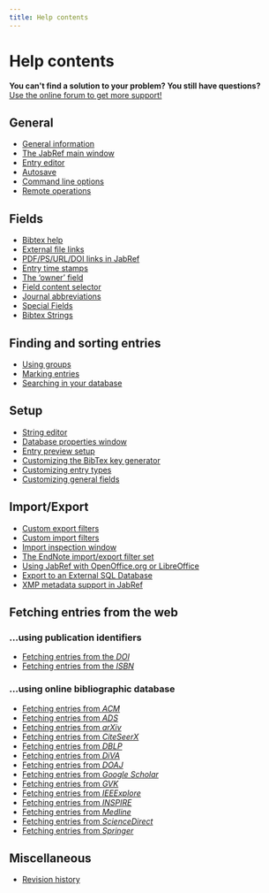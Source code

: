 ```yaml
---
title: Help contents
---
```


# Help contents

<div class="panel panel-info">
  <div class="panel-heading">
    <strong>You can't find a solution to your problem? You still have questions?</strong>
  </div>
  <div class="panel-body">
    <a class="btn btn-default" role="button" href="http://discourse.jabref.org">Use the online forum to get more support!</a>
  </div>
</div>

## General

-   [General information](JabRefHelp)
-   [The JabRef main window](BaseFrameHelp)
-   [Entry editor](EntryEditorHelp)
-   [Autosave](Autosave)
-   [Command line options](CommandLine)
-   [Remote operations](RemoteHelp)
   
## Fields

-   [Bibtex help](BibtexHelp)
-   [External file links](FileLinks)
-   [PDF/PS/URL/DOI links in JabRef](ExternalFiles)
-   [Entry time stamps](TimeStampHelp)
-   [The ‘owner’ field](OwnerHelp)
-   [Field content selector](ContentSelectorHelp)
-   [Journal abbreviations](JournalAbbreviations)
-   [Special Fields](SpecialFieldsHelp)
-   [Bibtex Strings](StringsHelp)

## Finding and sorting entries

-   [Using groups](GroupsHelp)
-   [Marking entries](MarkingHelp)
-   [Searching in your database](SearchHelp)

## Setup

-   [String editor](StringEditorHelp)
-   [Database properties window](DatabaseProperties)
-   [Entry preview setup](PreviewHelp)
-   [Customizing the BibTex key generator](LabelPatterns)
-   [Customizing entry types](CustomEntriesHelp)
-   [Customizing general fields](GeneralFields)

## Import/Export

-   [Custom export filters](CustomExports)
-   [Custom import filters](CustomImports)
-   [Import inspection window](ImportInspectionDialog)
-   [The EndNote import/export filter set](EndNoteFilters)
-   [Using JabRef with OpenOffice.org or LibreOffice](OpenOfficeIntegration)
-   [Export to an External SQL Database](SQLExport)
-   [XMP metadata support in JabRef](XMPHelp)
 

## Fetching entries from the web

### ...using publication identifiers

-   [Fetching entries from the *DOI*](DOItoBibTeXHelp)
-   [Fetching entries from the *ISBN*](ISBNtoBibTeXHelp)

### ...using online bibliographic database

-   [Fetching entries from *ACM*](ACMPortalHelp)
-   [Fetching entries from *ADS*](ADSHelp)
-   [Fetching entries from *arXiv*](arXivHelp)
-   [Fetching entries from *CiteSeerX*](CiteSeerHelp)
-   [Fetching entries from *DBLP*](DBLPHelp)
-   [Fetching entries from *DiVA*](DiVAtoBibTeXHelp)
-   [Fetching entries from *DOAJ*](DOAJHelp)
-   [Fetching entries from *Google Scholar*](GoogleScholarHelp)
-   [Fetching entries from *GVK*](GVKHelp)
-   [Fetching entries from *IEEExplore*](IEEEXploreHelp)
-   [Fetching entries from *INSPIRE*](INSPIRE)
-   [Fetching entries from *Medline*](MedlineHelp)
-   [Fetching entries from *ScienceDirect*](ScienceDirect)
-   [Fetching entries from *Springer*](Springer)

## Miscellaneous

-   [Revision history](RevisionHistory)

